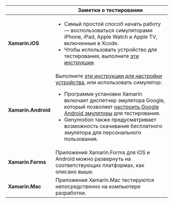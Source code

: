 ||Заметки о тестировании|
|---|---|
|**Xamarin.iOS**|<ul><li>Самый простой способ начать работу — воспользоваться симуляторами iPhone, iPad, Apple Watch и Apple TV, включенные в Xcode.</li><li>Чтобы использовать устройство для тестирования, выполните <a href="~/ios/get-started/installation/device-provisioning/index.md">эти инструкции</a>.</li></ul>|
|**Xamarin.Android**|Выполните <a href="~/android/get-started/installation/set-up-device-for-development.md">эти инструкции для настройки устройства</a>, или использовать симулятор:<ul><li>Программе установки Xamarin включает диспетчер эмулятора Google, который позволяет <a href="~/android/deploy-test/debugging/android-sdk-emulator/index.md">настроить Google Android эмуляторы</a> для тестирования.</li><li>Genymotion также предусматривает возможность скачивания бесплатного эмулятора для персонального пользования.</li></ul>|
|**Xamarin.Forms**|Приложения Xamarin.Forms для iOS и Android можно развернуть на соответствующих платформах, как описано выше.|
|**Xamarin.Mac**|Приложения Xamarin.Mac тестируются непосредственно на компьютере разработки.|
